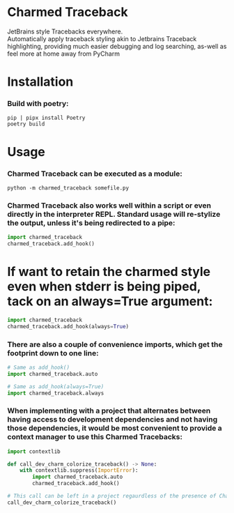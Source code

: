 # Charmed Traceback
JetBrains style Tracebacks everywhere.<br>
Automatically apply traceback styling akin to Jetbrains Traceback highlighting, providing much easier debugging and log searching, as-well as feel more at home away from PyCharm


# Installation
### Build with poetry:<br>
`pip | pipx install Poetry`<br>
`poetry build`

# Usage
### Charmed Traceback can be executed as a module:
`python -m charmed_traceback somefile.py`
### Charmed Traceback also works well within a script or even directly in the interpreter REPL. Standard usage will re-stylize the output, unless it's being redirected to a pipe:
```python
import charmed_traceback
charmed_traceback.add_hook()
```
# If want to retain the charmed style even when stderr is being piped, tack on an always=True argument:
```python
import charmed_traceback
charmed_traceback.add_hook(always=True)
```
### There are also a couple of convenience imports, which get the footprint down to one line:
```python
# Same as add_hook()
import charmed_traceback.auto

# Same as add_hook(always=True)
import charmed_traceback.always
```
### When implementing with a project that alternates between having access to development dependencies and not having those dependencies, it would be most convenient to provide a context manager to use this Charmed Tracebacks:
```python
import contextlib

def call_dev_charm_colorize_traceback() -> None:
    with contextlib.suppress(ImportError):
        import charmed_traceback.auto
        charmed_traceback.add_hook()

# This call can be left in a project regaurdless of the presence of Charmed Traceback package.
call_dev_charm_colorize_traceback()
```